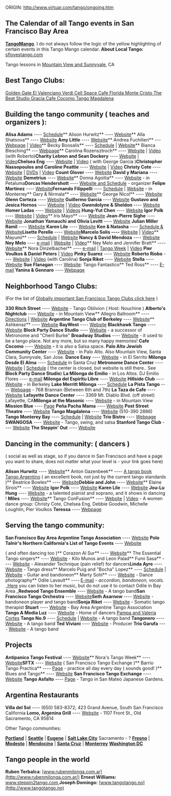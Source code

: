 ORIGIN: http://www.virtuar.com/tango/ongoing.htm

## The Calendar of all Tango events in San Francisco Bay Area

[**TangoMango**](http://www.tangomango.org/index.php?show=San_Francisco,CA+Alameda,CA+San_Mateo,CA+Santa_Clara,CA+Marin,CA&hide=Sonoma,CA+Contra_Costa,CA+Santa_Cruz,CA+Monterey,CA). I do not always follow the logic of the yellow highlighting of certain events in this Tango Mango calendar.
**About Local Tango:**
[sflovestango.com](http://sflovestango.com/)

Tango lessons in [Mountain View and Sunnyvale](../jcc/index.htm), CA

## Best Tango Clubs:

[Golden Gate
El Valenciano
Verdi
Cell Space
Cafe Florida
Monte Cristo
The Beat
Studio Gracia
Cafe Cocomo
Tango Magdalena](where.htm)[
](where.htm)

## Building the tango community ( teaches and organizers ):

**Alisa Adams** ---- [Schedule](http://sftango.com/tango_class_webmerge/html_pages/members/tueadams.html)**
Alison Hurwitz** ---- [Website](http://www.secondglancedance.com/)**
Alla Shatsova** ---- [Website](http://www.danceafterwork.com)
**Amy Little** ---- [Website](http://www.alittletango.com/)**
Andrea Fuchilieri** --- [Webpage](http://www.triogarufa.com/frame9_f.html) | [Video](http://www.youtube.com/watch?v=qhEr7L5tcCE)**
Becky Boosalis** ---- [Schedule](http://www.tangobeckita.com/classes.html) | [Website](http://www.tangobeckita.com/)**
Bianca Blesching** --- [Webpage](http://www.tangomagdalena.com/Biographies.html)**
Carolina Rozensztroch** ---- [Website](http://www.tangowithcarolina.com) | [Video](http://www.youtube.com/watch?v=JeelpzGzon0) (with Roberto)**Charity Lebron and Sean Dockery** \---- [Website](http://open-tango.com/) | [Video](http://www.youtube.com/watch?v=Lc-QJVORlok)**Chelsea Eng** \---- [Website](http://www.tangochelsea.com/) | [Video](http://www.youtube.com/watch?v=r1xj2hFklaI) ( with George Garcia )**Christopher Nassopoulos and Caroline Peattie** \---- [Website](http://www.carolineandchristango.com/) | [Video](http://www.youtube.com/watch?v=Y4DDeQXtq_s)
**Christy Cote** ---- [Website](http://christycote.com/xstart.htm) | [DVDs](http://dancevision.com/store/dvds/browse_by_instructors/christy_cot_george_garcia/) | [Video](http://www.youtube.com/watch?v=qE21zzOmpM0)
**Count Glover** ---- [Website](http://www.eveningoftango.com/)
**David y Mariana** ---- [Website](http://www.davidymariana.info/)
**Demetrius** ---- [Website](http://www.sonic.net/%7Edemet/jingletown/)**
Donna Agoitia** ---- [Website](http://www.tangopetaluma.com/) - in Petaluma**Dorcas Hendershott** \---- [Website and Schedule](http://www.espiritulibretango.blogspot.com/) - organizer
**Felipe Martinez** ---- [Website](http://felipetango.com/)**Fernando Filippelli** \---- [Schedule](http://tangobay.netfirms.com/calendar.html) | [Website](http://www.tangomontereybay.com) - in Monterrey**
Gary & Nirmala** ---- [Website](http://www.sanfrantango.com/)**
George Nicol** ---- [Website](http://inscenes.com/tango.shtml?tango)
**Glenn Corteza** ---- [Website](http://www.sfotango.com/)
**Guillermo Garcia** ---- [Website](http://www.guillegotan.com/)
**Gustavo and Jesica Hornos** ---- [Website](http://www.thetangolesson.com/) | [Video](http://www.youtube.com/watch?v=jmby9J42OfE)
**Gwendolyne & Sheldon** ---- [Website](http://www.lovetotango.com/)
**Homer Ladas** \---- [Website](http://www.freshlaundrytango.info/) | [Videos](http://organictangosf.info/videos_SF.htm)
**Hung-Yut Chen** ---- [Website](http://www.walkingone.com/www/tango/tango.asp)
**Igor Polk** ---- [Website](http://www.virtuar.com/tango/) | [Video](http://www.youtube.com/watch?v=NDO2Z_r29Uw)**
Iris Mayo** ---- [Website](http://www.tangosantacruz.com/)
**Jean-Pierre Sighe** ---- [Website](http://www.tangomagdalena.com)
**Jonathan Yamauchi and Olivia Levitt** ---- [Website](http://tangoapilado.com/)
**Julian Miller Ramil** ---- [Website](http://www.sabordetango.com/)
**Karen Lile** ---- [Website](http://karenliletango.info/)
**Ken & Natasha** \---- [Schedule & Website](http://www.sftango.com/)**Lisette Perelle** \---- [Website](http://www.lisetteperelle.com/)**Marcelo Solis ----** [Website](http://marcelosolistangoargentino.blogspot.com/) | [Video](http://www.youtube.com/watch?v=zYHbklRpt1o)**
Mayumi** ---- [Schedule](http://www.mayumix.com/Schedule.htm) | [Website](http://www.mayumix.com/)
**Nancy & David Mendoza** ---- [Website](http://www.dndance.com/)
**Ney Melo** ---- [e-mail](mailto:neymelo@gmail.com) | [Website](http://www.neymelo.com) | [Video](http://www.youtube.com/watch?v=SodIdnzP4gI)**
Ney Melo and Jennifer Bratt** ---- [Website](http://www.studiotangovida.com/)**
Nora Dinzelbacher** ---- [e-mail](mailto:misstango@hotmail.com) | [Tango Week](http://www.tangoweek.com) | [Video](http://www.youtube.com/watch?v=vy3nVez2X28&feature=related)
**Pier Voulkos & Daniel Peters** | [Video](http://www.youtube.com/watch?v=-2XrTLJ4-MI)
**Pinky Suarez** ---- [Website](http://www.pinkysuarez.com/)
**Roberto Riobo** ---- [Website](http://www.barriotango.com/) | [Video](http://www.youtube.com/watch?v=JeelpzGzon0) (with Carolina)
**Sonja Riket** ---- [Website](http://www.intimateembracetango.com)
**Stella** ---- [Website](http://www.stellatango.com/)
**Sue Flanagan** ---- [Website](http://www.tangofantastico.com/): Tango Fantastico**
Ted Ross** ---- [E-mail](mailto:ted.ross@sbcglobal.net)
**Yanina & Gennaro** ---- [Webpage](a_d_s/yanina.htm)

## Neighborhood Tango Clubs:

(For the list of [Globally important San Francisco Tango Clubs click here](where.htm) )

**330 Ritch Street** ---- [Website](http://www.tangooblivion.com) - Tango Oblivion ( Host: Nouchine )
**Alberto's Nightclub** ---- [Website](http://www.albertos.com/) - in Mountain View**
Allegro Ballroom** ---- [Directions](http://www.allegroballroom.com/aboutus/directions.htm) | [Website](http://www.allegroballroom.com/)
**Argentine Tango Club of Berkeley** ---- [Website](http://argentinetangoclubofberkeley.com/)**
Ashkenaz** ---- [Website](http://www.ashkenaz.com/)
**BayWest** ---- [Website](http://www.baywestballroom.com/aboutus.php)
**Blackhawk Tango** ---- [Website](http://www.blackhawktango.com/)
**Block Party Dance Studio** ---- [Website](http://www.sfblockparty.com/) - a successor of Metronome and "Cheril Burke"
**Broadway Studios** ---- [Website](http://broadwaystudios.com/) - it used to be a tango place. Not any more, but so many happy memories!
**Cafe Cocomo** ---- [Website](http://www.cafecocomo.com/) **-** it is also a Salsa space.
**Palo Alto Jewish Community Center** ---- [Website](http://www.virtuar.com/jcc/) - in Palo Alto. Also Mountain View, Santa Clara, Sunnyvale, San Jose.
**Dance Easy** ---- [Website](http://www.danceasy.com/) \- in El Serrito
**Milonga Desde El Alma** ---- [Schedule](http://www.tangosantacruz.com/about/iris/tango/index2.html) in Santa Cruz
**Metronome Dance Center** ---- [Website](http://www.metronomedancecenter.com/) | [Schedule](http://www.metronomedancecenter.com/catalog/parties_events/#d2) ( the center is closed, but website is still there.. See **Block Party Dance Studio**)
**La Milonga de Emilio**  - in Los Altos. DJ Emilio Flores ---- [e-mail](mailto:fridaytango@earthlink.net)
**Milonga del Espiritu Libre** ---- [Website](http://www.espiritulibretango.com/)
**Hillside Club** ---- [Website](http://www.hillsideclub.org/news.htm) - in Berkeley
**Lake Merritt Milonga** ---- [Schedule](http://www.lakemerrittdancecenter.com/_wsn/page2.html)
**La Pista Tango** \---- [Webpage](http://www.lapistatango.com/) - 768 Brannan (Between 6th and 7th)
**La Taza de Cafe** \---- [Website](http://www.latazadecafe.com/Entrance_La_Taza_Oakland.html)
**Lafayette Dance Center** ---- 3369 Mt. Diablo Blvd. (off street) Lafayette, CA**Milonga at the Masonic** ---- [Website](http://www.tangobeckita.com/) - in Mountain View
**Mission Blue** ---- [Page](http://www.sftango.com/sf_argentine_tango_classes.html#mbd)
**Peña Pacha Mama** \---- [Website](http://www.penapachamama.com/)
**Post Street Theatre** ---- [Website](http://www.poststreettheatre.com/)
**Tango Magdalena** ---- [Website](http://www.tangomagdalena.com) (510-390 2886)
**Tango Monterey Bay** \---- [Schedule](http://tangobay.netfirms.com/milongas.html) | [Website](http://www.tangomontereybay.com)
**Trio Bistro** ---- [Webpage](http://www.tangomagdalena.com/Trio_Page.html)
**SWANGOSA** ---- [Website](http://www.swangosa.com/) - Tango, swing, and salsa
**Stanford Tango Club** ---- [Website](http://www.stanford.edu/group/tango/)
**The Steppin' Out** ---- [Website](http://www.SteppinOutProductions.com)

## Dancing in the community: ( dancers )

( social as well as stage, so if you dance in San Francisco and have a page you want to share, does not matter what your level is - your link goes here)

**Alison Hurwitz** ---- [Website](http://www.secondglancedance.com/)**
Anton Gazenbeek** ---- [A tango book Tango Argentino](http://www.sergioseguraproductions.com/insidetangoargentino.htm) ( an excellent book, not just by the current tango standards )**
Beatrice Bowles** ---- [Website](http://www.harmonyhill.com/)**Debbie and John** ---- [Website](http://www.almadeltango.com/)**
Elaine Sirois** ---- [Website](http://inscenes.com/elaine.shtml?elaine)
**Igor Polk** ---- [Website](http://www.virtuar.com/tango/)
**Karen Lile** ---- [Website](http://www.karenandmichael.info/)
**Jou-Lu Hung** ---- [Website](http://www.luluhung.com) - a talented pianist and soprano, and it shows in dancing !
**Miles** ---- [Website](http://www.tangobliss.com/)**
Tango ConFusion** ---- [Website](http://www.tangoconfusion.com/) | [Video](http://www.almadeltango.com/Embrace%202005.htm) - A women dance group: Christy Cote, Chelsea Eng, Debbie Goodwin, Michelle Loughlin, Pier Voulkos
**Teressa** ---- [Webpage](../pages/Teressa/Teressa.htm)

## Serving the tango community:

**San Francisco Bay Area Argentine Tango Association** ---- [Website](http://www.batango.com/)
**Polo Talnir's Northern California's List of Tango Events** ---- [Website](http://plamilon1.tripod.com/index.htm#LMTAL)

( and often dancing too )**
Corazon Al Sur** ---- [Website](http://www.corazonalsur.net/)**
The Essential Tango singers** ---- [Website](http://www.essentialtango.com/) - Kilo Munos and Leon Palad**
Fumi Sasa** ---- [Website](http://alexandertechsf.com) - Alexander Technique (pain relief) for dancers**Linda Ayre** \---- [Website](http://www.dancedress.com/) - Tango dress**
Marcelo Puig and "Bocha" Lopez** ---- [Schedule](http://www.tengotango.com/calendar.htm) | [Website](http://www.tengotango.com/) - Guitar and bandoneon**
Marty Sohl** ---- [Website](http://www.martysohlphoto.com/) - Dance photography**
Odile Lavault** ---- [E-mail](mailto:olavault@yahoo.com) - _accordion, bandoneon, vocals._ _[Here](http://www.baguettequartette.org/bqpage2.html#bqprofiles) you can listen to her music, but do not use it to contact Odile in Bay Area
_**Redwood Tango Ensemble** ---- [Website](http://www.redwoodtango.com/RTE/Redwood_Tango_Ensemble.html) _-_ A tango band**San Francisco Tango Orchestra** ---- [Website](http://www.sftangoorchestra.com)**Seth Asarnow** ---- [Website](http://www.notabletango.com/about_us.htm) - bandoneon player and tango band**Sonja Riket** ---- [Website](http://www.intimateembracetango.com) - Somatic tango therapist
**Stuart** ---- [Website](http://www.bayareatango.org/) - Bay Area Argentine Tango Association
**Tango A Media Luz** ---- [Website](http://www.tangoamedialuz.com/) - Home of dancers [Pampa and Valeria Cortes](http://www.tangocortes.com/)
**Tango No.9** ---- [Schedule](http://www.tangonumber9.com/gigs/index.html) | [Website](http://www.tangonumber9.com/) - A tango band
**Tangonero** ---- [Website](http://tangonero.com/) - A tango band
**Ted Viviani** ---- [Website](http://www.xtango-sf.com) - Producer
**Trio Garufa** ---- [Website](http://www.triogarufa.com/) - A tango band

## Projects

****Antipanico** Tango Festival** ---- [Website](http://www.antipanicosf.com/)**
Nora's Tango Week** ---- [Website](http://www.tangoweek.com/)**SFTX** \---- [Website](http://www.sftx.info/home.php) ( San Francisco Tango Exchange )**
Barrio Tango Practica** ---- [Page](a_d_s/roberto.htm) - practice all day every day ( sounds good! )**
Blues and Tango** ---- [Website](http://bluestango.com/)
**San Francisco Tango Exchange** ---- [Website](http://www.sftx.info/2006/community.php)
**Tango Asfalto** ---- [Page](http://www.virtuar.com/tango/a_d_s/2005/asphalto.htm) - Tango in San Mateo Japanese Gardens.

## Argentina Restaurants

**Villa del Sol** \---- (650) 583-8372; 423 Grand Avenue, South San Francisco California
**Lomo, Argenina Grill** ---- [Website](http://www.lomosacramento.com) - 1107 Front St., Old Sacramento, CA 95814


Other Tango communities:

[**Portland**](http://www.europa.com/%7Ewalsup/tango/) | [**Seattle**](http://allseattletango.com/link/seattle.php) | [**Eugene**](http://www.eugenetango.com/) | [**Salt Lake City**](http://www.wasatchtango.org/)
Sacramento - ?
[**Fresno**](http://home.earthlink.net/%7Efresnotango/) | [**Modesto**](http://tangosoul.com/modesto/) | [**Mendocino**](http://www.tangomendocino.com/) | [**Santa Cruz**](http://www.tangosantacruz.com/) | [**Monterrey**](http://tangobay.netfirms.com/)
[**Washington DC**](http://www.geocities.com/capitaltangueros/)

## Tango people in the world

**Ruben Terbalca**: [www.rubenmilonga.com.ar](http://www.rubenmilonga.com.ar/)
**Ernest Williams:** [www.steppin2tango.com
](http://www.steppin2tango.com/)**Joseph Domingo:** [www.tangotango.no](http://www.tangotango.no)